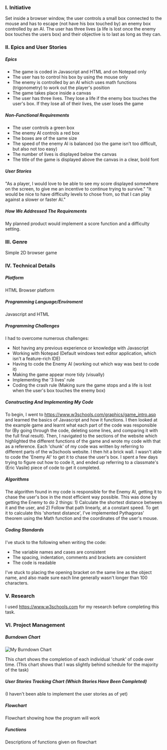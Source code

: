 ### I. Initiative
Set inside a browser window, the user controls a small box connected to the mouse and has to escape (not have his box touched by) an enemy box controlled by an AI. The user has three lives (a life is lost once the enemy box touches the users box) and their objective is to last as long as they can.

### II. Epics and User Stories

##### Epics

 - The game is coded in Javascript and HTML and on Notepad only
 - The user has to control his box by using the mouse only
 - The enemy is controlled by an AI which uses math functions (trigonometry) to work out the player's position
 - The game takes place inside a canvas 
 - The user has three lives. They lose a life if the enemy box touches the user's box. If they lose all of their lives,       the user loses the game


##### Non-Functional Requirements

 - The user controls a green box 
 - The enemy AI controls a red box
 - The boxes are of the same size
 - The speed of the enemy AI is balanced (so the game isn't too difficult, but also not too easy)
 - The number of lives is displayed below the canvas
 - The title of the game is displayed above the canvas in a clear, bold font

##### User Stories
"As a player,  I would love to be able to see my score displayed somewhere on the screen, to give me an incentive to continue trying to survive."
"It would be nice to have difficulty levels to chose from, so that I can play against a slower or faster AI."


##### How We Addressed The Requirements

My planned product would implement a score function and a difficulty setting.

### III. Genre
Simple 2D browser game

### IV. Technical Details

##### Platform
HTML Browser platform

##### Programming Language/Enviroment
Javascript and HTML

##### Programming Challenges
I had to overcome numerous challenges:

 - Not having any previous experience or knowledge with Javascript
 - Working with Notepad (Default windows text editor application, which isn't a feature-rich IDE)
 - Having to code the Enemy AI (working out which way was best to code it)
 - Making the game appear more tidy (visually)
 - Implementing the '3 lives' rule 
 - Coding the crash rule (Making sure the game stops and a life is lost when the user's box touches the enemy box)

##### Constructing And Implementing My Code

To begin, I went to https://www.w3schools.com/graphics/game_intro.asp and learned the basics of Javascript and how it functions. I then looked at the example game and learnt what each part of the code was responsible for (By going through the code, deleting some lines, and comparing it with the full final result).
Then, I navigated to the sections of the website which highlighted the different functions of the game and wrote my code with that as a reference.
Each 'chunk' of my code was written by referring to different parts of the w3schools website.
I then hit a brick wall. I wasn't able to code the 'Enemy AI' to get it to chase the user's box. I spent a few days trying to figure out how to code it, and ended up referring to a classmate's (Eric Vasile) piece of code to get it completed.

##### Algorithms

The algorithm found in my code is responsible for the Enemy AI, getting it to chase the user's box in the most efficient way possible. This was done by getting the Enemy to do 2 things: 1) Calculate the shortest distance between it and the user, and 2) Follow that path linearly, at a constant speed. To get it to calculate this 'shortest distance', I've implemented Pythagoras' theorem using the Math function and the coordinates of the user's mouse. 
 
##### Coding Standards 
I've stuck to the following when writing the code:

 - The variable names and cases are consistent
 - The spacing, indentation, comments and brackets are consistent
 - The code is readable

I've stuck to placing the opening bracket on the same line as the object name, and also made sure each line generally wasn't longer than 100 characters.

### V. Research
I used https://www.w3schools.com for my research before completing this task.

### VI. Project Management

##### Burndown Chart

![My Burndown Chart](http://i.imgur.com/wQpg17yg.jpg)

This chart shows the completion of each individual 'chunk' of code over time. (This chart shows that I was slightly behind schedule for the majority of the task)

##### User Stories Tracking Chart (Which Stories Have Been Completed)

(I haven't been able to implement the user stories as of yet)

##### Flowchart

Flowchart showing how the program will work

##### Functions

Descriptions of functions given on flowchart

